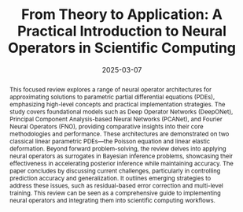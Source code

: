 ---
title: "From Theory to Application: A Practical Introduction to Neural Operators in Scientific Computing"

authors:
- admin
author_notes:
- "Corresponding author"
date: "2025-03-07"
doi: ''

# Schedule page publish date (NOT publication's date).
publishDate: "2025-03-07"

# Publication type.
publication_types: ["article"]

# Publication name and optional abbreviated publication name.
publication: "*arXiv preprint*"
publication_short: "arXiv"

abstract: "This focused review explores a range of neural operator architectures for approximating solutions to parametric partial differential equations (PDEs), emphasizing high-level concepts and practical implementation strategies. The study covers foundational models such as Deep Operator Networks (DeepONet), Principal Component Analysis-based Neural Networks (PCANet), and Fourier Neural Operators (FNO), providing comparative insights into their core methodologies and performance. These architectures are demonstrated on two classical linear parametric PDEs—the Poisson equation and linear elastic deformation. Beyond forward problem-solving, the review delves into applying neural operators as surrogates in Bayesian inference problems, showcasing their effectiveness in accelerating posterior inference while maintaining accuracy. The paper concludes by discussing current challenges, particularly in controlling prediction accuracy and generalization. It outlines emerging strategies to address these issues, such as residual-based error correction and multi-level training. This review can be seen as a comprehensive guide to implementing neural operators and integrating them into scientific computing workflows."

# Summary. An optional shortened abstract.
summary: ''

tags:
- Neural Operators
- Neural Networks
- Operator Learning
- Surrogate Modeling
- Bayesian Inference
featured: true

# links:
url_pdf: ''
url_code: 'https://github.com/CEADpx/neural_operators'
url_source: ''
---